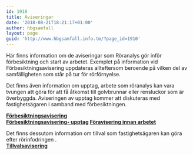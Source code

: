 ```yaml
---
id: 1910
title: Aviseringar
date: '2018-08-21T18:21:17+01:00'
author: hbgsamfall
layout: page
guid: 'http://www.hbgsamfall.info.tm/?page_id=1910'
---
```


Här finns information om de aviseringar som Röranalys gör inför förbesiktning och start av arbetet. Exemplet på information vid Förbesiktningsavisering uppdateras allteftersom beroende på vilken del av samfälligheten som står på tur för rörförnyelse.

Det finns även information om upptag, arbete som röranalys kan vara tvungen att göra för att få åtkomst till golvbrunnar eller rensluckor som är överbyggda. Aviseringen av upptag kommer att diskuteras med fastighetsägaren i samband med förbesiktningen.

**[Förbesiktningsavisering](http://www.hbgsamfall.win/wp-content/uploads/2018/08/Förbesiktningsavisering.pdf)**  
**[Förbesiktningsavisering- upptag](http://www.hbgsamfall.win/wp-content/uploads/2018/08/Förbesiktningsavisering-upptag.pdf) [Föravisering innan arbetet](http://www.hbgsamfall.win/wp-content/uploads/2019/02/Föravisering-innan-arbetet.pdf)**

Det finns dessutom information om tillval som fastighetsägaren kan göra efter rörinfodringen .  
**[Tillvalsavisering](http://www.hbgsamfall.win/wp-content/uploads/2018/08/Tillvalsavisering.pdf)**
